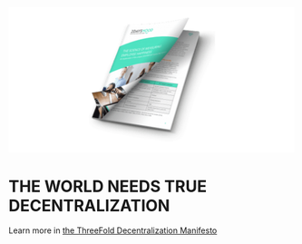![](img/whitepaper_header.png)

# THE WORLD NEEDS TRUE DECENTRALIZATION

Learn more in [the ThreeFold Decentralization Manifesto](https://wiki2.threefold.io/threefold_decentralization_manifesto_v_2_0_1.pdf)


<!-- original info
https://docs.google.com/document/d/1uZT03h4QLBh2RYEnUjZQvi2Xoy8fjbUn1eZN_PM8g6g/edit#heading=h.79roagae6xm8 -->
